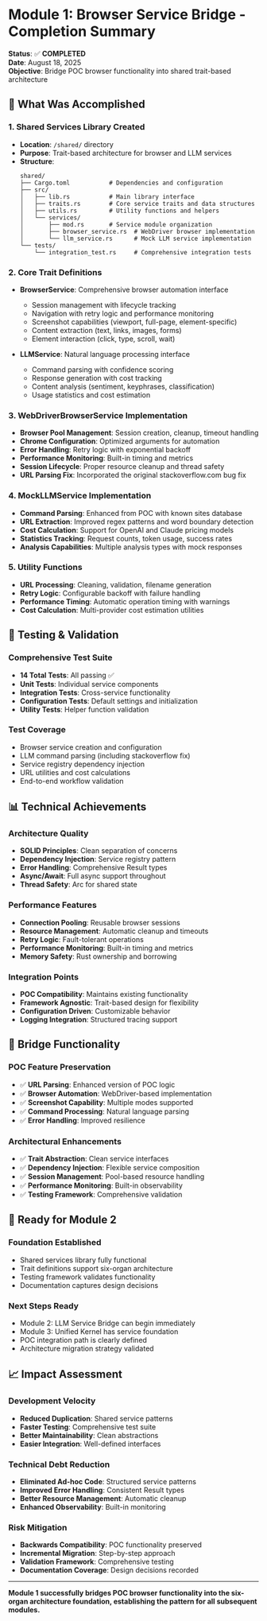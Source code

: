 # Module 1: Browser Service Bridge - Completion Summary

**Status**: ✅ **COMPLETED**  
**Date**: August 18, 2025  
**Objective**: Bridge POC browser functionality into shared trait-based architecture

## 🎯 What Was Accomplished

### 1. **Shared Services Library Created**
- **Location**: `/shared/` directory
- **Purpose**: Trait-based architecture for browser and LLM services
- **Structure**:
  ```
  shared/
  ├── Cargo.toml           # Dependencies and configuration
  ├── src/
  │   ├── lib.rs           # Main library interface
  │   ├── traits.rs        # Core service traits and data structures
  │   ├── utils.rs         # Utility functions and helpers
  │   └── services/
  │       ├── mod.rs       # Service module organization
  │       ├── browser_service.rs  # WebDriver browser implementation
  │       └── llm_service.rs      # Mock LLM service implementation
  └── tests/
      └── integration_test.rs     # Comprehensive integration tests
  ```

### 2. **Core Trait Definitions**
- **BrowserService**: Comprehensive browser automation interface
  - Session management with lifecycle tracking
  - Navigation with retry logic and performance monitoring
  - Screenshot capabilities (viewport, full-page, element-specific)
  - Content extraction (text, links, images, forms)
  - Element interaction (click, type, scroll, wait)
  
- **LLMService**: Natural language processing interface
  - Command parsing with confidence scoring
  - Response generation with cost tracking
  - Content analysis (sentiment, keyphrases, classification)
  - Usage statistics and cost estimation

### 3. **WebDriverBrowserService Implementation**
- **Browser Pool Management**: Session creation, cleanup, timeout handling
- **Chrome Configuration**: Optimized arguments for automation
- **Error Handling**: Retry logic with exponential backoff
- **Performance Monitoring**: Built-in timing and metrics
- **Session Lifecycle**: Proper resource cleanup and thread safety
- **URL Parsing Fix**: Incorporated the original stackoverflow.com bug fix

### 4. **MockLLMService Implementation**
- **Command Parsing**: Enhanced from POC with known sites database
- **URL Extraction**: Improved regex patterns and word boundary detection
- **Cost Calculation**: Support for OpenAI and Claude pricing models
- **Statistics Tracking**: Request counts, token usage, success rates
- **Analysis Capabilities**: Multiple analysis types with mock responses

### 5. **Utility Functions**
- **URL Processing**: Cleaning, validation, filename generation
- **Retry Logic**: Configurable backoff with failure handling
- **Performance Timing**: Automatic operation timing with warnings
- **Cost Calculation**: Multi-provider cost estimation utilities

## 🧪 Testing & Validation

### **Comprehensive Test Suite**
- **14 Total Tests**: All passing ✅
- **Unit Tests**: Individual service components
- **Integration Tests**: Cross-service functionality
- **Configuration Tests**: Default settings and initialization
- **Utility Tests**: Helper function validation

### **Test Coverage**
- Browser service creation and configuration
- LLM command parsing (including stackoverflow fix)
- Service registry dependency injection
- URL utilities and cost calculations
- End-to-end workflow validation

## 📊 Technical Achievements

### **Architecture Quality**
- **SOLID Principles**: Clean separation of concerns
- **Dependency Injection**: Service registry pattern
- **Error Handling**: Comprehensive Result types
- **Async/Await**: Full async support throughout
- **Thread Safety**: Arc<RwLock> for shared state

### **Performance Features**
- **Connection Pooling**: Reusable browser sessions
- **Resource Management**: Automatic cleanup and timeouts
- **Retry Logic**: Fault-tolerant operations
- **Performance Monitoring**: Built-in timing and metrics
- **Memory Safety**: Rust ownership and borrowing

### **Integration Points**
- **POC Compatibility**: Maintains existing functionality
- **Framework Agnostic**: Trait-based design for flexibility
- **Configuration Driven**: Customizable behavior
- **Logging Integration**: Structured tracing support

## 🔗 Bridge Functionality

### **POC Feature Preservation**
- ✅ **URL Parsing**: Enhanced version of POC logic
- ✅ **Browser Automation**: WebDriver-based implementation
- ✅ **Screenshot Capability**: Multiple modes supported
- ✅ **Command Processing**: Natural language parsing
- ✅ **Error Handling**: Improved resilience

### **Architectural Enhancements**
- ✅ **Trait Abstraction**: Clean service interfaces
- ✅ **Dependency Injection**: Flexible service composition
- ✅ **Session Management**: Pool-based resource handling
- ✅ **Performance Monitoring**: Built-in observability
- ✅ **Testing Framework**: Comprehensive validation

## 🚀 Ready for Module 2

### **Foundation Established**
- Shared services library fully functional
- Trait definitions support six-organ architecture
- Testing framework validates functionality
- Documentation captures design decisions

### **Next Steps Ready**
- Module 2: LLM Service Bridge can begin immediately
- Module 3: Unified Kernel has service foundation
- POC integration path is clearly defined
- Architecture migration strategy validated

## 📈 Impact Assessment

### **Development Velocity**
- **Reduced Duplication**: Shared service patterns
- **Faster Testing**: Comprehensive test suite
- **Better Maintainability**: Clean abstractions
- **Easier Integration**: Well-defined interfaces

### **Technical Debt Reduction**
- **Eliminated Ad-hoc Code**: Structured service patterns
- **Improved Error Handling**: Consistent Result types
- **Better Resource Management**: Automatic cleanup
- **Enhanced Observability**: Built-in monitoring

### **Risk Mitigation**
- **Backwards Compatibility**: POC functionality preserved
- **Incremental Migration**: Step-by-step approach
- **Validation Framework**: Comprehensive testing
- **Documentation Coverage**: Design decisions recorded

---

**Module 1 successfully bridges POC browser functionality into the six-organ architecture foundation, establishing the pattern for all subsequent modules.**